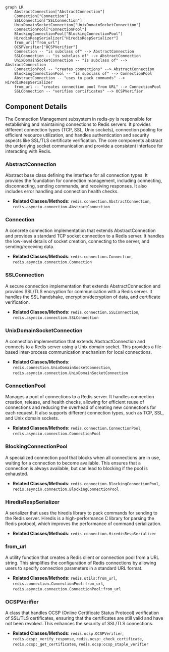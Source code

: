 ```mermaid
graph LR
    AbstractConnection["AbstractConnection"]
    Connection["Connection"]
    SSLConnection["SSLConnection"]
    UnixDomainSocketConnection["UnixDomainSocketConnection"]
    ConnectionPool["ConnectionPool"]
    BlockingConnectionPool["BlockingConnectionPool"]
    HiredisRespSerializer["HiredisRespSerializer"]
    from_url["from_url"]
    OCSPVerifier["OCSPVerifier"]
    Connection -- "is subclass of" --> AbstractConnection
    SSLConnection -- "is subclass of" --> AbstractConnection
    UnixDomainSocketConnection -- "is subclass of" --> AbstractConnection
    ConnectionPool -- "creates connections" --> AbstractConnection
    BlockingConnectionPool -- "is subclass of" --> ConnectionPool
    AbstractConnection -- "uses to pack commands" --> HiredisRespSerializer
    from_url -- "creates connection pool from URL" --> ConnectionPool
    SSLConnection -- "verifies certificates" --> OCSPVerifier
```

## Component Details

The Connection Management subsystem in redis-py is responsible for establishing and maintaining connections to Redis servers. It provides different connection types (TCP, SSL, Unix sockets), connection pooling for efficient resource utilization, and handles authentication and security aspects like SSL/TLS certificate verification. The core components abstract the underlying socket communication and provide a consistent interface for interacting with Redis.

### AbstractConnection
Abstract base class defining the interface for all connection types. It provides the foundation for connection management, including connecting, disconnecting, sending commands, and receiving responses. It also includes error handling and connection health checks.
- **Related Classes/Methods**: `redis.connection.AbstractConnection`, `redis.asyncio.connection.AbstractConnection`

### Connection
A concrete connection implementation that extends AbstractConnection and provides a standard TCP socket connection to a Redis server. It handles the low-level details of socket creation, connecting to the server, and sending/receiving data.
- **Related Classes/Methods**: `redis.connection.Connection`, `redis.asyncio.connection.Connection`

### SSLConnection
A secure connection implementation that extends AbstractConnection and provides SSL/TLS encryption for communication with a Redis server. It handles the SSL handshake, encryption/decryption of data, and certificate verification.
- **Related Classes/Methods**: `redis.connection.SSLConnection`, `redis.asyncio.connection.SSLConnection`

### UnixDomainSocketConnection
A connection implementation that extends AbstractConnection and connects to a Redis server using a Unix domain socket. This provides a file-based inter-process communication mechanism for local connections.
- **Related Classes/Methods**: `redis.connection.UnixDomainSocketConnection`, `redis.asyncio.connection.UnixDomainSocketConnection`

### ConnectionPool
Manages a pool of connections to a Redis server. It handles connection creation, release, and health checks, allowing for efficient reuse of connections and reducing the overhead of creating new connections for each request. It also supports different connection types, such as TCP, SSL, and Unix domain sockets.
- **Related Classes/Methods**: `redis.connection.ConnectionPool`, `redis.asyncio.connection.ConnectionPool`

### BlockingConnectionPool
A specialized connection pool that blocks when all connections are in use, waiting for a connection to become available. This ensures that a connection is always available, but can lead to blocking if the pool is exhausted.
- **Related Classes/Methods**: `redis.connection.BlockingConnectionPool`, `redis.asyncio.connection.BlockingConnectionPool`

### HiredisRespSerializer
A serializer that uses the hiredis library to pack commands for sending to the Redis server. Hiredis is a high-performance C library for parsing the Redis protocol, which improves the performance of command serialization.
- **Related Classes/Methods**: `redis.connection.HiredisRespSerializer`

### from_url
A utility function that creates a Redis client or connection pool from a URL string. This simplifies the configuration of Redis connections by allowing users to specify connection parameters in a standard URL format.
- **Related Classes/Methods**: `redis.utils:from_url`, `redis.connection.ConnectionPool:from_url`, `redis.asyncio.connection.ConnectionPool:from_url`

### OCSPVerifier
A class that handles OCSP (Online Certificate Status Protocol) verification of SSL/TLS certificates, ensuring that the certificates are still valid and have not been revoked. This enhances the security of SSL/TLS connections.
- **Related Classes/Methods**: `redis.ocsp.OCSPVerifier`, `redis.ocsp:_verify_response`, `redis.ocsp:_check_certificate`, `redis.ocsp:_get_certificates`, `redis.ocsp:ocsp_staple_verifier`
